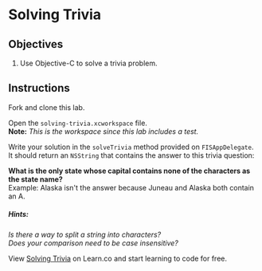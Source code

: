 # Solving Trivia

## Objectives

1. Use Objective-C to solve a trivia problem.

## Instructions

Fork and clone this lab.

Open the `solving-trivia.xcworkspace` file.  
**Note:** *This is the workspace since this lab includes a test.*

Write your solution in the `solveTrivia` method provided on `FISAppDelegate`. It should return an `NSString` that contains the answer to this trivia question:

**What is the only state whose capital contains none of the characters as the state name?**  
Example: Alaska isn't the answer because Juneau and Alaska both contain an A.

##### Hints:
*Is there a way to split a string into characters?*  
*Does your comparison need to be case insensitive?*

<p data-visibility='hidden'>View <a href='https://learn.co/lessons/solving-trivia' title='Solving Trivia'>Solving Trivia</a> on Learn.co and start learning to code for free.</p>
